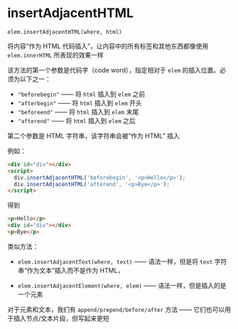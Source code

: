 # insertAdjacentHTML

`elem.insertAdjacentHTML(where, html)`

将内容“作为 HTML 代码插入”，让内容中的所有标签和其他东西都像使用 `elem.innerHTML` 所表现的效果一样

该方法的第一个参数是代码字（code word），指定相对于 `elem` 的插入位置。必须为以下之一：

- `"beforebegin"` —— 将 `html` 插入到 `elem` 之前
- `"afterbegin"` —— 将 `html` 插入到 `elem` 开头
- `"beforeend"` —— 将 `html` 插入到 `elem` 末尾
- `"afterend"` —— 将 `html` 插入到 `elem` 之后

第二个参数是 HTML 字符串，该字符串会被“作为 HTML” 插入

例如：

```html
<div id="div"></div>
<script>
  div.insertAdjacentHTML('beforebegin', '<p>Hello</p>');
  div.insertAdjacentHTML('afterend', '<p>Bye</p>');
</script>
```

得到

```html
<p>Hello</p>
<div id="div"></div>
<p>Bye</p>
```

类似方法：

- `elem.insertAdjacentText(where, text)` —— 语法一样，但是将 `text` 字符串“作为文本”插入而不是作为 HTML，

- `elem.insertAdjacentElement(where, elem)` —— 语法一样，但是插入的是一个元素

对于元素和文本，我们有 `append/prepend/before/after` 方法 —— 它们也可以用于插入节点/文本片段，但写起来更短